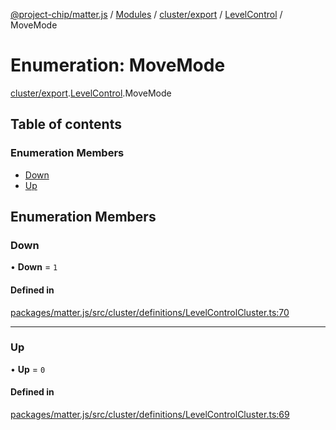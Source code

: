 [@project-chip/matter.js](../README.md) / [Modules](../modules.md) / [cluster/export](../modules/cluster_export.md) / [LevelControl](../modules/cluster_export.LevelControl.md) / MoveMode

# Enumeration: MoveMode

[cluster/export](../modules/cluster_export.md).[LevelControl](../modules/cluster_export.LevelControl.md).MoveMode

## Table of contents

### Enumeration Members

- [Down](cluster_export.LevelControl.MoveMode.md#down)
- [Up](cluster_export.LevelControl.MoveMode.md#up)

## Enumeration Members

### Down

• **Down** = ``1``

#### Defined in

[packages/matter.js/src/cluster/definitions/LevelControlCluster.ts:70](https://github.com/project-chip/matter.js/blob/0c058ae17fdba4c0b89b8b13c309011d51782299/packages/matter.js/src/cluster/definitions/LevelControlCluster.ts#L70)

___

### Up

• **Up** = ``0``

#### Defined in

[packages/matter.js/src/cluster/definitions/LevelControlCluster.ts:69](https://github.com/project-chip/matter.js/blob/0c058ae17fdba4c0b89b8b13c309011d51782299/packages/matter.js/src/cluster/definitions/LevelControlCluster.ts#L69)
